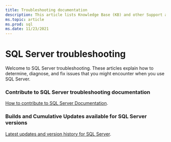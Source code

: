 ```yaml
---
title: Troubleshooting documentation
description: This article lists Knowledge Base (KB) and other Support articles for SQL Server.
ms.topic: article
ms.prod: sql
ms.date: 11/23/2021
---
```

# SQL Server troubleshooting

Welcome to SQL Server troubleshooting. These articles explain how to determine, diagnose, and fix issues that you might encounter when you use SQL Server.

### Contribute to SQL Server troubleshooting documentation

[How to contribute to SQL Server Documentation](/sql/sql-server/sql-server-docs-contribute).

### Builds and Cumulative Updates available for SQL Server versions

[Latest updates and version history for SQL Server](../sql/releases/download-and-install-latest-updates.md).

